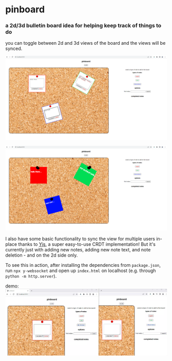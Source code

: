 # pinboard    
### a 2d/3d bulletin board idea for helping keep track of things to do    
    
you can toggle between 2d and 3d views of the board and the views will be synced.    
    
![2d side](screenshots/2d.png)    
    
![3d side](screenshots/3d.png)    
    
I also have some basic functionality to sync the view for multiple users in-place thanks to [Yjs](https://github.com/yjs/yjs), a super easy-to-use CRDT implementation! But it's currently just with adding new notes, adding new note text, and note deletion - and on the 2d side only.    
    
To see this in action, after installing the dependencies from `package.json`, run `npx y-websocket` and open up `index.html` on localhost (e.g. through `python -m http.server`).    
    
demo:    
![demo with Yjs CRDT](screenshots/demo.webp)    